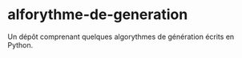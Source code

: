 # alforythme-de-generation
Un dépôt comprenant quelques algorythmes de génération écrits en Python.
